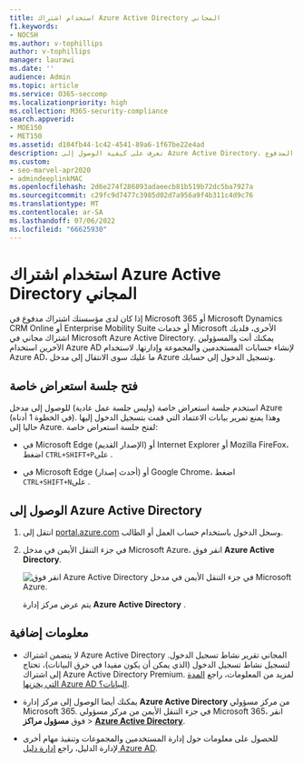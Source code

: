 ```yaml
---
title: استخدام اشتراك Azure Active Directory المجاني
f1.keywords:
- NOCSH
ms.author: v-tophillips
author: v-tophillips
manager: laurawi
ms.date: ''
audience: Admin
ms.topic: article
ms.service: O365-seccomp
ms.localizationpriority: high
ms.collection: M365-security-compliance
search.appverid:
- MOE150
- MET150
ms.assetid: d104fb44-1c42-4541-89a6-1f67be22e4ad
description: تعرف على كيفية الوصول إلى Azure Active Directory، المضمن في اشتراك مؤسستك المدفوع.
ms.custom:
- seo-marvel-apr2020
- admindeeplinkMAC
ms.openlocfilehash: 2d6e274f286893adaeecb81b519b72dc5ba7927a
ms.sourcegitcommit: c29fc9d7477c3985d02d7a956a9f4b311c4d9c76
ms.translationtype: MT
ms.contentlocale: ar-SA
ms.lasthandoff: 07/06/2022
ms.locfileid: "66625930"
---
```

# <a name="use-your-free-azure-active-directory-subscription"></a>استخدام اشتراك Azure Active Directory المجاني

إذا كان لدى مؤسستك اشتراك مدفوع في Microsoft 365 أو Microsoft Dynamics CRM Online أو Enterprise Mobility Suite أو خدمات Microsoft الأخرى، فلديك اشتراك مجاني في Microsoft Azure Active Directory. يمكنك أنت والمسؤولين الآخرين استخدام Azure AD لإنشاء حسابات المستخدمين والمجموعة وإدارتها. لاستخدام Azure AD، ما عليك سوى الانتقال إلى مدخل Azure وتسجيل الدخول إلى حسابك.

## <a name="open-a-private-browsing-session"></a>فتح جلسة استعراض خاصة

استخدم جلسة استعراض خاصة (وليس جلسة عمل عادية) للوصول إلى مدخل Azure (في الخطوة 1 أدناه). وهذا يمنع تمرير بيانات الاعتماد التي قمت بتسجيل الدخول إليها حاليا إلى Azure. لفتح جلسة استعراض خاصة:

- في Microsoft Edge (الإصدار القديم) أو Internet Explorer أو Mozilla FireFox، اضغط `CTRL+SHIFT+P`على .

- في Microsoft Edge (أحدث إصدار) أو Google Chrome، اضغط `CTRL+SHIFT+N`على .

## <a name="access-azure-active-directory"></a>الوصول إلى Azure Active Directory

1. انتقل إلى [portal.azure.com](https://portal.azure.com) وسجل الدخول باستخدام حساب العمل أو الطالب.

2. في جزء التنقل الأيمن في مدخل Microsoft Azure، انقر فوق **Azure Active Directory**.

    ![انقر فوق Azure Active Directory في جزء التنقل الأيمن في مدخل Microsoft Azure.](../media/97d2d72f-ac20-46ab-898c-851f6009b453.png)

    يتم عرض مركز إدارة **Azure Active Directory** .

## <a name="more-information"></a>معلومات إضافية

- لا يتضمن اشتراك Azure Active Directory المجاني تقرير نشاط تسجيل الدخول. لتسجيل نشاط تسجيل الدخول (الذي يمكن أن يكون مفيدا في خرق البيانات)، تحتاج إلى اشتراك Azure Active Directory Premium. لمزيد من المعلومات، راجع [المدة التي يخزنها Azure AD البيانات؟](/azure/active-directory/reports-monitoring/reference-reports-data-retention#how-long-does-azure-ad-store-the-data).

- يمكنك أيضا الوصول إلى مركز إدارة **Azure Active Directory** من مركز مسؤولي Microsoft 365. في جزء التنقل الأيمن من مركز مسؤولي Microsoft 365، انقر فوق **مسؤول مراكز** \> [**Azure Active Directory**](https://go.microsoft.com/fwlink/p/?linkid=2067268).

- للحصول على معلومات حول إدارة المستخدمين والمجموعات وتنفيذ مهام أخرى لإدارة الدليل، راجع [إدارة دليل Azure AD](/azure/active-directory/active-directory-administer).